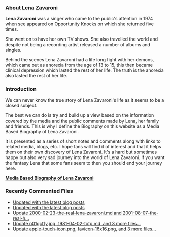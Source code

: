 ### About Lena Zavaroni

<p><strong>Lena Zavaroni</strong> was a singer who came to the public's attention in 1974 when see appeared on Opportunity Knocks on which she returned five times.</p>

<p>She went on to have her own TV shows. She also travelled the world and despite not being a recording artist released a number of albums and singles.</p>

<p>Behind the scenes Lena Zavaroni had a life long fight with her demons, which came out as anorexia from the age of 13 to 15, this then became clinical depression which lasted the rest of her life. The truth is the anorexia also lasted the rest of her life.</p>

### Introduction

<p>We can never know the true story of Lena Zavaroni's life as it seems to be a closed subject.</p>

<p>The best we can do is try and build up a view based on the information covered by the media and the public comments made by Lena, her family and friends. This is why I define the Biography on this website as a Media Based Biography of Lena Zavaroni.</p>

<p>It is presented as a series of short notes and comments along with links to related media, blogs, etc. I hope fans will find it of interest and that it helps them on their own discovery of Lena Zavaroni. It's a hard but sometimes happy but also very sad journey into the world of Lena Zavaroni. If you want the fantasy Lena that some fans seem to then you should end your journey here.</p>

<a href="https://fanzoflenazavaroni.github.io/biography/lena-zavaroni/"><strong>Media Based Biography of Lena Zavaroni</strong></a>

### Recently Commented Files

<!-- BLOG-POST-LIST:START -->
- [Updated with the latest blog posts](https://github.com/FanzOfLenaZavaroni/fanzoflenazavaroni.github.io/commit/30f73f0e88c780ca7d4efa1cc6f111ea9d39cfc6)
- [Updated with the latest blog posts](https://github.com/FanzOfLenaZavaroni/fanzoflenazavaroni.github.io/commit/1b189eb64e2bcbcb20a3aaf103870e8e3a6a1569)
- [Update 2000-02-23-the-real-lena-zavaroni.md and 2001-08-07-the-real-h…](https://github.com/FanzOfLenaZavaroni/fanzoflenazavaroni.github.io/commit/f7c03b5c0f78d99f90e92e70783e3e67774ed08d)
- [Update p01gct1y.jpg, 1981-04-02-totp.md, and 3 more files...](https://github.com/FanzOfLenaZavaroni/fanzoflenazavaroni.github.io/commit/c12001861c297f0d8e7228c46efdf290c1048304)
- [Update apple-touch-icon.png, favicon-16x16.png, and 3 more files...](https://github.com/FanzOfLenaZavaroni/fanzoflenazavaroni.github.io/commit/0616dce747549f0452f76ab91806d04f0d726440)
<!-- BLOG-POST-LIST:END -->
